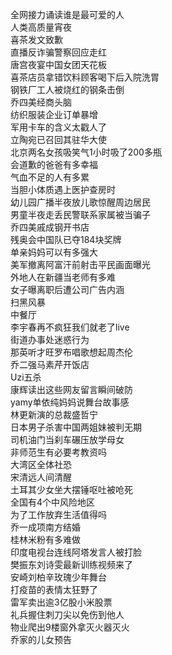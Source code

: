 全网接力诵读谁是最可爱的人  
人类高质量宵夜  
喜茶发文致歉  
直播反诈骗警察回应走红  
唐宫夜宴中国女团天花板  
喜茶店员拿错饮料顾客喝下后入院洗胃  
钢铁厂工人被烧红的钢条击倒  
乔四美经商头脑  
纺织服装企业订单暴增  
军用卡车的含义太戳人了  
立陶宛已召回其驻华大使  
北京两名女孩吸笑气1小时吸了200多瓶  
会道歉的爸爸有多幸福  
气血不足的人有多累  
当胆小体质遇上医护查房时  
幼儿园广播半夜放儿歌惊醒周边居民  
男童半夜走丢民警联系家属被当骗子  
乔四美戚成钢开书店  
残奥会中国队已夺184块奖牌  
单亲妈妈可以有多强大  
美军撤离阿富汗前射击平民画面曝光  
外地人在新疆当老师有多难  
女子曝离职后遭公司广告内涵  
扫黑风暴  
中餐厅  
李宇春再不疯狂我们就老了live  
街道办事处迷惑行为  
那英听才旺罗布唱歌想起周杰伦  
乔二强马素芹开饭店  
Uzi五杀  
康辉读出这些网友留言瞬间破防  
yamy单依纯妈妈说舞台故事感  
林更新演的总裁盛哲宁  
日本男子杀害中国两姐妹被判无期  
司机油门当刹车碾压放学母女  
非师范生有必要考教资吗  
大湾区全体社恐  
宋清远人间清醒  
土耳其少女坐大摆锤呕吐被呛死  
全国有4个中风险地区  
为了工作放弃生活值得吗  
乔一成项南方结婚  
桂林米粉有多难做  
印度电视台连线阿塔发言人被打脸  
樊振东刘诗雯最新训练视频来了  
安崎刘柏辛玫瑰少年舞台  
打疫苗的表情太狂野了  
雷军卖出逾3亿股小米股票  
礼兵握住刺刀尖以免伤到他人  
物业爬出9楼窗外拿灭火器灭火  
乔家的儿女预告  
